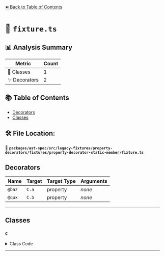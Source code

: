 [⬅️ Back to Table of Contents](../../../../../../../index.md)

# 📄 `fixture.ts`

## 📊 Analysis Summary

| Metric | Count |
|--------|-------|
| 🧱 Classes | 1 |
| ✨ Decorators | 2 |

## 📚 Table of Contents

- [Decorators](#decorators)
- [Classes](#classes)

## 🛠️ File Location:
📂 **`packages/ast-spec/src/legacy-fixtures/property-decorators/fixtures/property-decorator-static-member/fixture.ts`**

## Decorators

| Name | Target | Target Type | Arguments |
|------|--------|-------------|----------|
| `@baz` | `C.a` | property | *none* |
| `@qux` | `C.b` | property | *none* |


---

## Classes

### `C`

<details><summary>Class Code</summary>

```ts
class C {
  @baz static a;
  @qux
  static b;
}
```
</details>


---